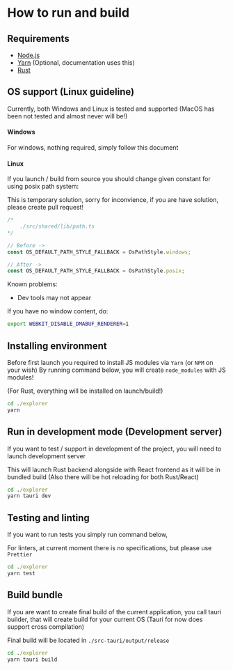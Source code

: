 # How to run and build

## Requirements

- [Node.js](https://nodejs.org/en/download/package-manager/all)
- [Yarn](https://classic.yarnpkg.com/lang/en/docs/install/) (Optional, documentation uses this)
- [Rust](https://www.rust-lang.org/tools/install)


## OS support (Linux guideline)

Currently, both Windows and Linux is tested and supported (MacOS has been not tested and almost never will be!)

#### Windows
For windows, nothing required, simply follow this document

#### Linux
If you launch / build from source you should change given constant for using posix path system:

This is temporary solution, sorry for inconvience, if you are have solution, please create pull request!
```js
/* 
    ./src/shared/lib/path.ts
*/

// Before ->
const OS_DEFAULT_PATH_STYLE_FALLBACK = OsPathStyle.windows;

// After -> 
const OS_DEFAULT_PATH_STYLE_FALLBACK = OsPathStyle.posix;
``` 

Known problems:
- Dev tools may not appear

If you have no window content, do:
```bash
export WEBKIT_DISABLE_DMABUF_RENDERER=1
```

## Installing environment

Before first launch you required to install JS modules via `Yarn` (or `NPM` on your wish)
By running command below, you will create `node_modules` with JS modules!

(For Rust, everything will be installed on launch/build!)
```cmd
cd ./explorer
yarn
```


## Run in development mode (Development server)

If you want to test / support in development of the project, you will need to launch development server

This will launch Rust backend alongside with React frontend as it will be in bundled build (Also there will be hot reloading for both Rust/React)

```cmd
cd ./explorer
yarn tauri dev
```

## Testing and linting

If you want to run tests you simply run command below,

For linters, at current moment there is no specifications, but please use `Prettier`
```cmd
cd ./explorer
yarn test
```

## Build bundle

If you are want to create final build of the current application, you call tauri builder, that will create build for your current OS (Tauri for now does support cross compilation)

Final build will be located in  `./src-tauri/output/release`

```cmd
cd ./explorer
yarn tauri build
```